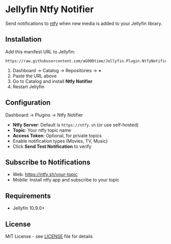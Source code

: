 # Jellyfin Ntfy Notifier

Send notifications to [ntfy](https://ntfy.sh) when new media is added to your Jellyfin library.

## Installation

Add this manifest URL to Jellyfin:

```
https://raw.githubusercontent.com/aG00Dtime/Jellyfin.Plugin.NtfyNotifier/main/manifest.json
```

1. Dashboard → Catalog → Repositories → **+**
2. Paste the URL above
3. Go to Catalog and install **Ntfy Notifier**
4. Restart Jellyfin

## Configuration

Dashboard → Plugins → Ntfy Notifier

- **Ntfy Server**: Default is `https://ntfy.sh` (or use self-hosted)
- **Topic**: Your ntfy topic name
- **Access Token**: Optional, for private topics
- Enable notification types (Movies, TV, Music)
- Click **Send Test Notification** to verify

## Subscribe to Notifications

- Web: https://ntfy.sh/your-topic
- Mobile: Install ntfy app and subscribe to your topic

## Requirements

- Jellyfin 10.9.0+

## License

MIT License - see [LICENSE](LICENSE) file for details

